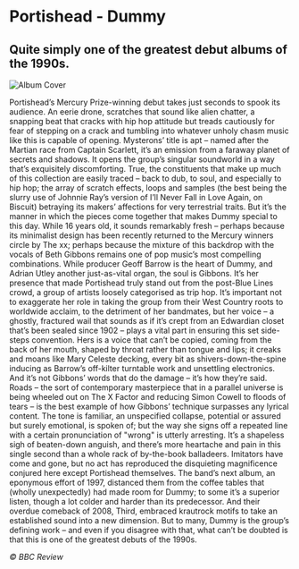 # Portishead - Dummy

## **Quite simply one of the greatest debut albums of the 1990s.**

![Album Cover](https://upload.wikimedia.org/wikipedia/en/6/6b/Portishead_-_Dummy.png)

Portishead’s Mercury Prize-winning debut takes just seconds to spook its audience. An eerie drone, scratches that sound like alien chatter, a snapping beat that cracks with hip hop attitude but treads cautiously for fear of stepping on a crack and tumbling into whatever unholy chasm music like this is capable of opening. Mysterons’ title is apt – named after the Martian race from Captain Scarlett, it’s an emission from a faraway planet of secrets and shadows. It opens the group’s singular soundworld in a way that’s exquisitely discomforting.
True, the constituents that make up much of this collection are easily traced – back to dub, to soul, and especially to hip hop; the array of scratch effects, loops and samples (the best being the slurry use of Johnnie Ray’s version of I’ll Never Fall in Love Again, on Biscuit) betraying its makers’ affections for very terrestrial traits. But it’s the manner in which the pieces come together that makes Dummy special to this day. While 16 years old, it sounds remarkably fresh – perhaps because its minimalist design has been recently returned to the Mercury winners circle by The xx; perhaps because the mixture of this backdrop with the vocals of Beth Gibbons remains one of pop music’s most compelling combinations.
While producer Geoff Barrow is the heart of Dummy, and Adrian Utley another just-as-vital organ, the soul is Gibbons. It’s her presence that made Portishead truly stand out from the post-Blue Lines crowd, a group of artists loosely categorised as trip hop. It’s important not to exaggerate her role in taking the group from their West Country roots to worldwide acclaim, to the detriment of her bandmates, but her voice – a ghostly, fractured wail that sounds as if it’s crept from an Edwardian closet that’s been sealed since 1902 – plays a vital part in ensuring this set side-steps convention. Hers is a voice that can’t be copied, coming from the back of her mouth, shaped by throat rather than tongue and lips; it creaks and moans like Mary Celeste decking, every bit as shivers-down-the-spine inducing as Barrow’s off-kilter turntable work and unsettling electronics.
And it’s not Gibbons’ words that do the damage – it’s how they’re said. Roads – the sort of contemporary masterpiece that in a parallel universe is being wheeled out on The X Factor and reducing Simon Cowell to floods of tears – is the best example of how Gibbons’ technique surpasses any lyrical content. The tone is familiar, an unspecified collapse, potential or assured but surely emotional, is spoken of; but the way she signs off a repeated line with a certain pronunciation of "wrong" is utterly arresting. It’s a shapeless sigh of beaten-down anguish, and there’s more heartache and pain in this single second than a whole rack of by-the-book balladeers.
Imitators have come and gone, but no act has reproduced the disquieting magnificence conjured here except Portishead themselves. The band’s next album, an eponymous effort of 1997, distanced them from the coffee tables that (wholly unexpectedly) had made room for Dummy; to some it’s a superior listen, though a lot colder and harder than its predecessor. And their overdue comeback of 2008, Third, embraced krautrock motifs to take an established sound into a new dimension. But to many, Dummy is the group’s defining work – and even if you disagree with that, what can’t be doubted is that this is one of the greatest debuts of the 1990s.


*© BBC Review*
